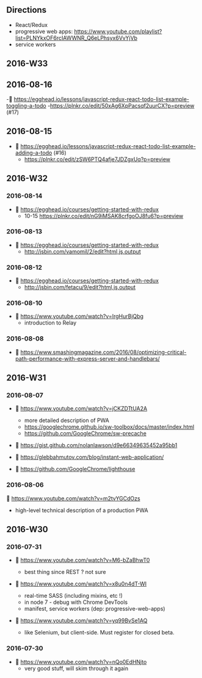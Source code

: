 ## Directions
- React/Redux 
- progressive web apps: https://www.youtube.com/playlist?list=PLNYkxOF6rcIAWWNR_Q6eLPhsyx6VvYjVb 
- service workers

## 2016-W33

## 2016-08-16
-:movie_camera: https://egghead.io/lessons/javascript-redux-react-todo-list-example-toggling-a-todo 
    -https://plnkr.co/edit/50xAg6XpPacsqf2uurCX?p=preview (#17)

## 2016-08-15
- :movie_camera: https://egghead.io/lessons/javascript-redux-react-todo-list-example-adding-a-todo (#16)
   - https://plnkr.co/edit/zSW6PTQ4afje7JDZgxUq?p=preview 

## 2016-W32

### 2016-08-14
- :movie_camera: https://egghead.io/courses/getting-started-with-redux
    - 10-15 https://plnkr.co/edit/nG9iMSAK8crfgoOJ8fu6?p=preview 
     
### 2016-08-13
- :movie_camera: https://egghead.io/courses/getting-started-with-redux
    - http://jsbin.com/vamomil/2/edit?html,js,output

### 2016-08-12
- :movie_camera: https://egghead.io/courses/getting-started-with-redux
    - http://jsbin.com/fetacu/9/edit?html,js,output 

### 2016-08-10
- :movie_camera: https://www.youtube.com/watch?v=IrgHurBjQbg 
    - introduction to Relay

### 2016-08-08
- :scroll: https://www.smashingmagazine.com/2016/08/optimizing-critical-path-performance-with-express-server-and-handlebars/

## 2016-W31

### 2016-08-07
- :movie_camera: https://www.youtube.com/watch?v=jCKZDTtUA2A 
  - more detailed description of PWA
  - https://googlechrome.github.io/sw-toolbox/docs/master/index.html
  - https://github.com/GoogleChrome/sw-precache

- :scroll: https://gist.github.com/nolanlawson/d9e66349635452a95bb1
- :scroll: https://glebbahmutov.com/blog/instant-web-application/
- :wrench: https://github.com/GoogleChrome/lighthouse

### 2016-08-06
:movie_camera: https://www.youtube.com/watch?v=m2tvYGCdOzs 
  - high-level technical description of a production PWA

## 2016-W30

### 2016-07-31
- :movie_camera: https://www.youtube.com/watch?v=M6-bZaBhwT0
  - best thing since REST ? not sure

- :movie_camera: https://www.youtube.com/watch?v=x8u0n4dT-WI 
  - real-time SASS (including mixins, etc !)
  - in node 7 - debug with Chrome DevTools
  - manifest, service workers (dep: progressive-web-apps)
- :movie_camera: https://www.youtube.com/watch?v=yq99BvSe1AQ 
  - like Selenium, but client-side. Must register for closed beta.

### 2016-07-30
- :movie_camera: https://www.youtube.com/watch?v=nQo0EdHNjto
  - very good stuff, will skim through it again
